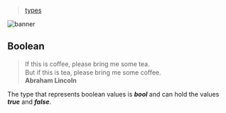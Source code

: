 > [types](./)

![banner](/go/photos/banner.png)

## Boolean

> If this is coﬀee, please bring me some tea.  
> But if this is tea, please bring me some coﬀee.  
> **Abraham Lincoln**

The type that represents boolean values is ***bool*** and can hold the values ***true*** and ***false***.

